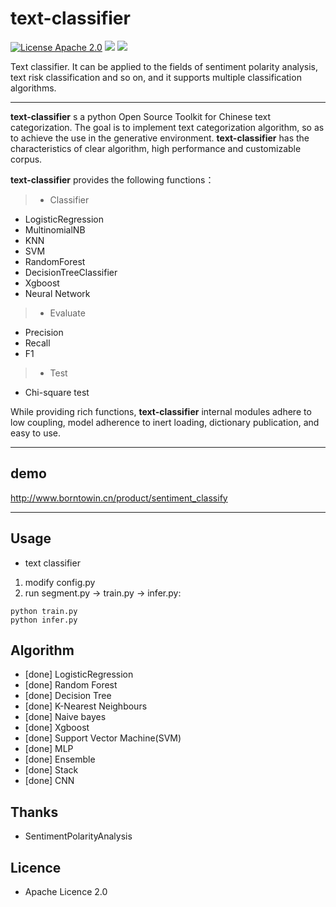 # text-classifier
[![License Apache 2.0](https://img.shields.io/badge/license-Apache%202.0-blue.svg)](https://github.com/deepmipt/DeepPavlov/blob/master/LICENSE) ![](https://img.shields.io/badge/Language-Python-blue.svg) ![](https://img.shields.io/badge/Python-3.X-red.svg)


Text classifier. It can be applied to the fields of sentiment polarity analysis, text risk classification and so on, and it supports multiple classification algorithms.

-----


**text-classifier** s a python Open Source Toolkit for Chinese text categorization. The goal is to implement text categorization algorithm, so as to achieve the use in the generative environment. **text-classifier** has the characteristics of clear algorithm, high performance and customizable corpus.

**text-classifier** provides the following functions：
> * Classifier
  * LogisticRegression
  * MultinomialNB
  * KNN
  * SVM
  * RandomForest
  * DecisionTreeClassifier
  * Xgboost
  * Neural Network
> * Evaluate
  * Precision
  * Recall
  * F1
> * Test
  * Chi-square test

While providing rich functions, **text-classifier** internal modules adhere to low coupling, model adherence to inert loading, dictionary publication, and easy to use.

------
## demo 

http://www.borntowin.cn/product/sentiment_classify

------

## Usage
* text classifier
1. modify config.py
2. run segment.py -> train.py -> infer.py: 
```
python train.py
python infer.py
```


## Algorithm
  - [done] LogisticRegression
  - [done] Random Forest
  - [done] Decision Tree
  - [done] K-Nearest Neighbours
  - [done] Naive bayes
  - [done] Xgboost
  - [done] Support Vector Machine(SVM)
  - [done] MLP
  - [done] Ensemble
  - [done] Stack
  - [done] CNN


## Thanks
  - SentimentPolarityAnalysis

## Licence
  - Apache Licence 2.0

